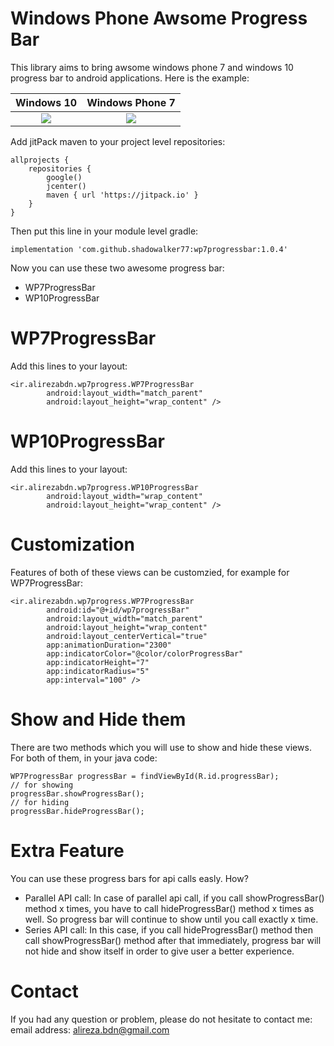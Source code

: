 # Windows Phone Awsome Progress Bar
This library aims to bring awsome windows phone 7 and windows 10 progress bar to android applications. Here is the example:

Windows 10                 |  Windows Phone 7
:-------------------------:|:-------------------------:
![](https://github.com/shadowalker77/wp7progressbar/raw/master/ScreenShots/wp10.gif)  |  ![](https://github.com/shadowalker77/wp7progressbar/raw/master/ScreenShots/wp7.gif)

Add jitPack maven to your project level repositories:
```
allprojects {
    repositories {
        google()
        jcenter()
        maven { url 'https://jitpack.io' }
    }
}
```
Then put this line in your module level gradle:
```
implementation 'com.github.shadowalker77:wp7progressbar:1.0.4'
```
Now you can use these two awesome progress bar:

  - WP7ProgressBar
  - WP10ProgressBar

# WP7ProgressBar
Add this lines to your layout:
```
<ir.alirezabdn.wp7progress.WP7ProgressBar
        android:layout_width="match_parent"
        android:layout_height="wrap_content" />
```
# WP10ProgressBar
Add this lines to your layout:
```
<ir.alirezabdn.wp7progress.WP10ProgressBar
        android:layout_width="wrap_content"
        android:layout_height="wrap_content" />
```
# Customization
Features of both of these views can be customzied, for example for WP7ProgressBar:
```
<ir.alirezabdn.wp7progress.WP7ProgressBar
        android:id="@+id/wp7progressBar"
        android:layout_width="match_parent"
        android:layout_height="wrap_content"
        android:layout_centerVertical="true"
        app:animationDuration="2300"
        app:indicatorColor="@color/colorProgressBar"
        app:indicatorHeight="7"
        app:indicatorRadius="5"
        app:interval="100" />
```
# Show and Hide them
There are two methods which you will use to show and hide these views. For both of them, in your java code:
```
WP7ProgressBar progressBar = findViewById(R.id.progressBar);
// for showing
progressBar.showProgressBar();
// for hiding
progressBar.hideProgressBar();
```
# Extra Feature
You can use these progress bars for api calls easly. How? 

   - Parallel API call:
In case of parallel api call, if you call showProgressBar() method x times, you have to call hideProgressBar() method x times as well. So progress bar will continue to show until you call exactly x time.
   - Series API call:
In this case, if you call hideProgressBar() method then call showProgressBar() method after that immediately, progress bar will not hide and show itself in order to give user a better experience.
# Contact
If you had any question or problem, please do not hesitate to contact me:
email address: alireza.bdn@gmail.com

